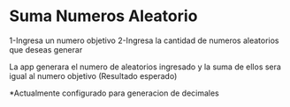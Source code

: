 # Suma Numeros Aleatorio

1-Ingresa un numero objetivo 
2-Ingresa la cantidad de numeros aleatorios que deseas generar

La app generara el numero de aleatorios ingresado y la suma de ellos sera igual al numero objetivo (Resultado esperado)

*Actualmente configurado para generacion de decimales

